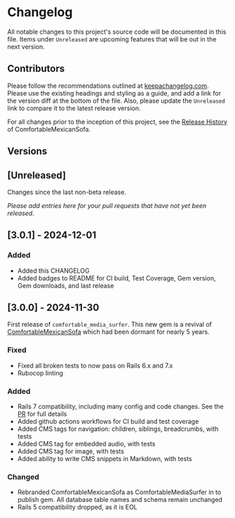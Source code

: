 # Changelog

All notable changes to this project's source code will be documented in this file. Items under `Unreleased` are upcoming features that will be out in the next version.

## Contributors

Please follow the recommendations outlined at [keepachangelog.com](https://keepachangelog.com). Please use the existing headings and styling as a guide, and add a link for the version diff at the bottom of the file. Also, please update the `Unreleased` link to compare it to the latest release version.

For all changes prior to the inception of this project, see the [Release History](https://github.com/comfy/comfortable-mexican-sofa/releases) of ComfortableMexicanSofa.

## Versions

## [Unreleased]

Changes since the last non-beta release.

_Please add entries here for your pull requests that have not yet been released._

## [3.0.1] - 2024-12-01

### Added

- Added this CHANGELOG
- Added badges to README for CI build, Test Coverage, Gem version, Gem downloads, and last release

## [3.0.0] - 2024-11-30

First release of `comfortable_media_surfer`.  This new gem is a revival of [ComfortableMexicanSofa](https://github.com/comfy/comfortable-mexican-sofa) which had been dormant for nearly 5 years.

### Fixed

- Fixed all broken tests to now pass on Rails 6.x and 7.x
- Rubocop linting

### Added

- Rails 7 compatibility, including many config and code changes.  See the [PR](https://github.com/shakacode/comfortable-media-surfer/pull/1/files) for full details
- Added github actions workflows for CI build and test coverage
- Added CMS tags for navigation: children, siblings, breadcrumbs, with tests
- Added CMS tag for embedded audio, with tests
- Added CMS tag for image, with tests
- Added ability to write CMS snippets in Markdown, with tests

### Changed

- Rebranded ComfortableMexicanSofa as ComfortableMediaSurfer in to publish gem.  All database table names and schema remain unchanged
- Rails 5 compatibility dropped, as it is EOL
  